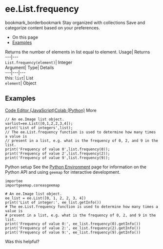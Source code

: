  
#  ee.List.frequency 
bookmark_borderbookmark Stay organized with collections  Save and categorize content based on your preferences.
  * On this page
  * [Examples](https://developers.google.com/earth-engine/apidocs/ee-list-frequency#examples)


Returns the number of elements in list equal to element. 
Usage| Returns  
---|---  
`List.frequency(element)`| Integer  
Argument| Type| Details  
---|---|---  
this: `list`| List  
`element`| Object  
## Examples
[Code Editor (JavaScript)](https://developers.google.com/earth-engine/apidocs/ee-list-frequency#code-editor-javascript-sample)[Colab (Python)](https://developers.google.com/earth-engine/apidocs/ee-list-frequency#colab-python-sample) More
```
// An ee.Image list object.
varlist=ee.List([0,1,2,2,3,4]);
print('List of integers',list);
// The ee.List.frequency function is used to determine how many times a value is
// present in a list, e.g. what is the frequency of 0, 2, and 9 in the list.
print('Frequency of value 0',list.frequency(0));
print('Frequency of value 2',list.frequency(2));
print('Frequency of value 9',list.frequency(9));
```
Python setup
See the [ Python Environment](https://developers.google.com/earth-engine/guides/python_install) page for information on the Python API and using `geemap` for interactive development.
```
importee
importgeemap.coreasgeemap
```
```
# An ee.Image list object.
ee_list = ee.List([0, 1, 2, 2, 3, 4])
print('List of integer:', ee_list.getInfo())
# The ee.List.frequency function is used to determine how many times a value is
# present in a list, e.g. what is the frequency of 0, 2, and 9 in the list.
print('Frequency of value 0:', ee_list.frequency(0).getInfo())
print('Frequency of value 2:', ee_list.frequency(2).getInfo())
print('Frequency of value 9:', ee_list.frequency(9).getInfo())
```

Was this helpful?
